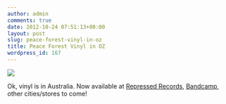 ```yaml
---
author: admin
comments: true
date: 2012-10-24 07:51:13+00:00
layout: post
slug: peace-forest-vinyl-in-oz
title: Peace Forest Vinyl in OZ
wordpress_id: 167
---
```


![](http://www.secretbirds.net/wp-content/uploads/2012/10/pfv-300x224.jpg)

Ok, vinyl is in Australia. Now available at [ Repressed Records](http://www.repressedrecords.com/), [Bandcamp](http://secretbirds.bandcamp.com/album/peace-forest), other cities/stores to come!
